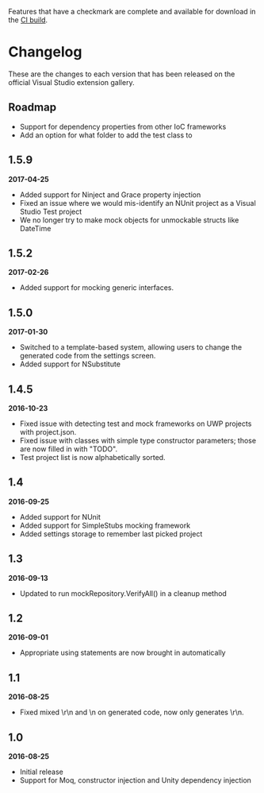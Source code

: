 Features that have a checkmark are complete and available for
download in the
[CI build](http://vsixgallery.com/extension/UnitTestBoilerplate.RandomEngy.ab470ad4-8fce-418f-9a5d-d22d50d71215/).

# Changelog

These are the changes to each version that has been released
on the official Visual Studio extension gallery.

## Roadmap

- Support for dependency properties from other IoC frameworks
- Add an option for what folder to add the test class to

## 1.5.9
**2017-04-25**
- Added support for Ninject and Grace property injection
- Fixed an issue where we would mis-identify an NUnit project as a Visual Studio Test project
- We no longer try to make mock objects for unmockable structs like DateTime

## 1.5.2
**2017-02-26**
- Added support for mocking generic interfaces.

## 1.5.0
**2017-01-30**
- Switched to a template-based system, allowing users to change the generated code from the settings screen.
- Added support for NSubstitute

## 1.4.5

**2016-10-23**
- Fixed issue with detecting test and mock frameworks on UWP projects with project.json.
- Fixed issue with classes with simple type constructor parameters; those are now filled in with "TODO".
- Test project list is now alphabetically sorted.

## 1.4

**2016-09-25**
- Added support for NUnit
- Added support for SimpleStubs mocking framework
- Added settings storage to remember last picked project

## 1.3

**2016-09-13**
- Updated to run mockRepository.VerifyAll() in a cleanup method

## 1.2

**2016-09-01**
- Appropriate using statements are now brought in automatically

## 1.1

**2016-08-25**
- Fixed mixed \r\n and \n on generated code, now only generates \r\n.

## 1.0

**2016-08-25**

- Initial release
- Support for Moq, constructor injection and Unity dependency injection